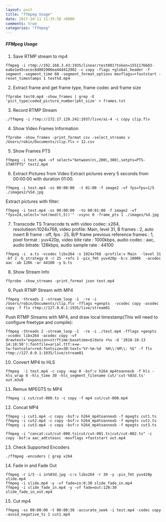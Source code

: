 ```yaml
---
layout: post
title: "ffmpeg Usage"
date: 2017-10-11 11:35:58 +0000
comments: true
categories: "ffmpeg"
---
```


##### FFMpeg Usage



1. Save RTMP stream to mp4
```
ffmpeg -i rtmp://192.168.3.43:1935/linear/test001?token=1551176683-ea6e1e45cecec8d802906ea44d412902 -c copy -flags +global_header -f segment -segment_time 60 -segment_format_options movflags=+faststart -reset_timestamps 1 test%d.mp4
```


2. Extract frame and get frame type, frame codec and frame size
```
ffprobe test0.mp4 -show_frames | grep -E 'pict_type|coded_picture_number|pkt_size' > frames.txt
```

3. Record RTMP Stream
```
./ffmpeg -i rtmp://172.17.120.242:1937/live/ai-4 -c copy clip.flv
```

4. Show Video Frames Information
```
ffprobe -show_frames -print_format csv -select_streams v /Users/robin/Documents/clip.flv > 12.csv
```

5. Show Frames PTS
```
ffmpeg -i test.mp4 -vf select="between(n\,200\,300),setpts=PTS-STARTPTS" test2.mp4
```

6. Extract Pictures from Video
Extract pictures every 5 seconds from 00:00:00 with duration 01:00. 

```
ffmpeg -i test.mp4 -ss 00:00:00  -t 01:00 -f image2 -vf fps=fps=1/5 ./images2/%5d.jpg
```

Extract pictures with filter:
```
ffmpeg -i test.mp4 -ss 00:00:00  -to 00:01:00 -f image2 -vf "fps=24,select='not(mod(t,5))'" -vsync 0 -frame_pts 1 ./images/%d.jpg
````

7. Transcode TS
Transcode ts with video codec: x264, resolutieon:1024x768, video profile: Main, level 31, B frames : 2,  auto insert B frame : off, fps : 25, B/P 
frame previous reference frames : 1, pixel format : yuv420p, video bite rate : 1000kbps, audio codec : aac, audio bitrate: 128kbps, audio sample rate : 44100

```
ffmpeg -i  a.ts -vcodec libx264 -s 1024x768 -profile:v Main  -level 31 -bf 2 -b_strategy 0 -r 25 -refs 1 -pix_fmt yuv420p -b:v 1000k  -acodec aac -ab 128k -ar 44100 -y b.ts
```

8. Show Stream Info
```
ffprobe -show_streams -print_format json test.mp4
```

9. Push RTMP Stream with MP4
```
ffmpeg -threads 2 -stream_loop -1  -re -i /Users/robin/Documents/clip.flv -fflags +genpts  -vcodec copy -acodec copy -f flv rtmp://127.0.0.1:1935/live/stream01
```

Push RTMP Streams with MP4, and draw local timestamp(This will need to configure freetype and compile):
```
ffmpeg -threads 2 -stream_loop -1  -re -i ./test.mp4 -fflags +genpts  -vcodec libx264 -acodec copy -vf drawtext="expansion=strftime:basetime=$(date +%s -d '2018-10-13 14:10:50'):fontfile=arial.ttf:x=w-tw:fontcolor=red:fontsize=30:text='%Y-%m-%d  %H\\:%M\\: %S" -f flv rtmp://127.0.0.1:1935/live/stream01
```

10. Convert MP4 to HLS
```
ffmpeg  -i test.mp4 -c copy -map 0 -bsf:v h264_mp4toannexb -f hls -hls_wrap 0 -hls_time 30 -hls_segment_filename cut/'cut-%03d.ts' out.m3u8
```

11. Remux MPEGTS to MP4
```
ffmpeg -i cut/cut-000.ts -c copy -f mp4 cut/cut-000.mp4
```

12. Concat MP4
```
ffmpeg -i cut1.mp4 -c copy -bsf:v h264_mp4toannexb -f mpegts cut1.ts
ffmpeg -i cut2.mp4 -c copy -bsf:v h264_mp4toannexb -f mpegts cut2.ts
ffmpeg -i cut3.mp4 -c copy -bsf:v h264_mp4toannexb -f mpegts cut3.ts

ffmpeg -i "concat:cut/cut-000.ts|cut/cut-001.ts|cut/cut-002.ts" -c copy -bsf:a aac_adtstoasc -movflags +faststart out.mp4
```

13. Check Supported Encoders
```
./ffmpeg -encoders | grep x264
```

14. Fade in and Fade Out
```
ffmpeg -r 1/5 -i in%03d.jpg -c:v libx264 -r 30 -y -pix_fmt yuv420p slide.mp4 
ffmpeg -i slide.mp4 -y -vf fade=in:0:30 slide_fade_in.mp4
ffmpeg -i slide_fade_in.mp4 -y -vf fade=out:120:30 slide_fade_in_out.mp4
```

15. Cut mp4
```
ffmpeg -ss 00:00:00 -t 00:00:30 -accurate_seek -i test.mp4 -codec copy -avoid_negative_ts 1 cut1.mp4
```
